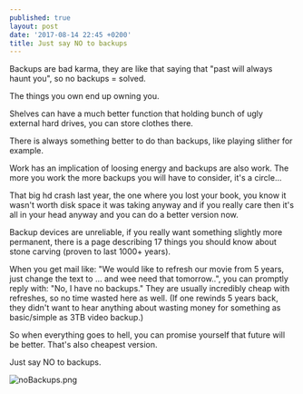 ```yaml
---
published: true
layout: post
date: '2017-08-14 22:45 +0200'
title: Just say NO to backups
---
```

Backups are bad karma, they are like that saying that "past will always haunt you", so no backups = solved. 

The things you own end up owning you. 

Shelves can have a much better function that holding bunch of ugly external hard drives, you can store clothes there.

There is always something better to do than backups, like playing slither for example.

Work has an implication of loosing energy and backups are also work. The more you work the more backups you will have to consider, it's a circle...

That big hd crash last year, the one where you lost your book, you know it wasn't worth disk space it was taking anyway and if you really care then it's all in your head anyway and you can do a better version now.

Backup devices are unreliable, if you really want something slightly more permanent, there is a page describing 17 things you should know about stone carving (proven to last 1000+ years).

When you get mail like: "We would like to refresh our movie from 5 years, just change the text to ... and wee need that tomorrow..", you can promptly reply with: "No, I have no backups." They are usually incredibly cheap with refreshes, so no time wasted here as well. (If one rewinds 5 years back, they didn't want to hear anything about wasting money for something as basic/simple as 3TB video backup.)

So when everything goes to hell, you can promise yourself that future will be better. That's also cheapest version.

Just say NO to backups.

![noBackups.png]({{site.baseurl}}/media/noBackups.png)